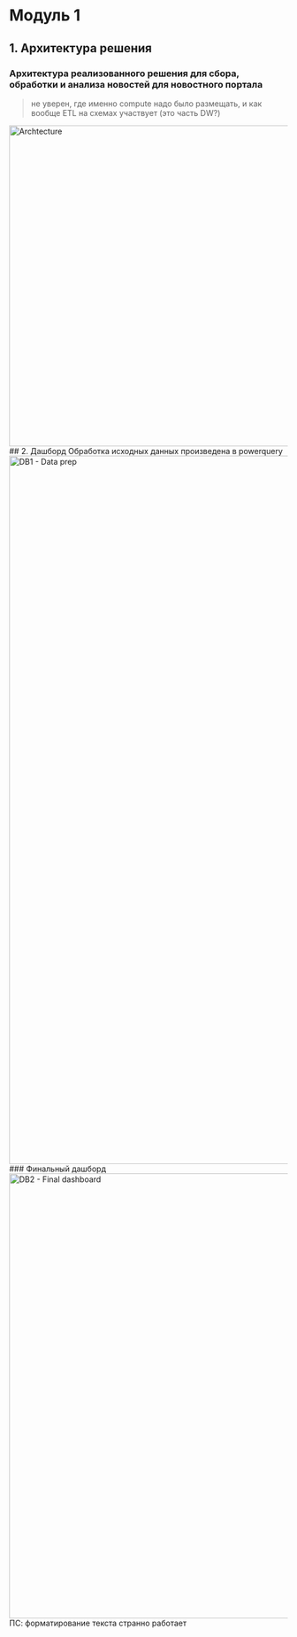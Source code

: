 # Модуль 1
## 1. Архитектура решения
### Архитектура реализованного решения для сбора, обработки и анализа новостей для новостного портала
> не уверен, где именно compute надо было размещать, и как вообще ETL на схемах участвует (это часть DW?)
<img width="580" alt="Archtecture" src="https://user-images.githubusercontent.com/102318753/160006871-93402f83-fc30-4350-baba-2eb1cf060a69.PNG">
## 2. Дашборд
Обработка исходных данных произведена в powerquery
<img width="1280" alt="DB1 - Data prep" src="https://user-images.githubusercontent.com/102318753/160007313-5c96f232-5c74-4a69-97e0-5b07eefc0f44.PNG">
### Финальный дашборд
<img width="804" alt="DB2 - Final dashboard" src="https://user-images.githubusercontent.com/102318753/160007390-130222b8-b10e-4aa0-8169-bf35b0a4c5a9.PNG">
ПС: форматирование текста странно работает
